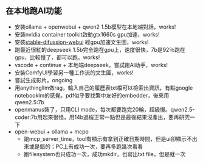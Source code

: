 ## 在本地跑AI功能
-   安裝ollama + openwebui + qwen2 1.5b模型在本地端對話，works!
-   安裝nvidia container toolkit啟動gtx1660s gpu加速，works!
-   安裝[stable-difussion-webui](https://github.com/AUTOMATIC1111/stable-diffusion-webui) 經gpu加速文生圖，works!
-   跑最近很紅的deepseek 1.5b完全跑在gpu上，速度很快，7b是92％跑在gpu，比較慢了，都可以跑，works!
-   vscode + continue + 本地端deepseek，嘗試跑AI助手，works!
-   安裝ComfyUI學習另一種工作流的文生圖，works!
-   嘗試生成影片，ongoing
-   用anythingllm做rag，輸入自己的履歷表txt檔可以檢索出資訊，有點google notebooklm的感覺。pdf似乎要找繁中友好的embedder，後來用qwen2.5:7b
-   openmanus裝了，只用CLI mode，每次都要跑完20輪，超級慢。qwen2.5-coder:7b用起來很怪，用14b過程正常一點但是最後結果沒產出，要再研究一下
-   open-webui + ollama + mcpo
    - 跑mcp_server_time，tool有顯示有拿到正確日期時間，但是ui卻顯示不出來或是錯的；PC上有成功一次，要再多跑幾次看看
    - 跑filesystem也只成功一次，成功mkdir，也寫出txt file，但是就一次
